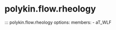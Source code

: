 # polykin.flow.rheology

::: polykin.flow.rheology
    options:
        members:
            - aT_WLF
